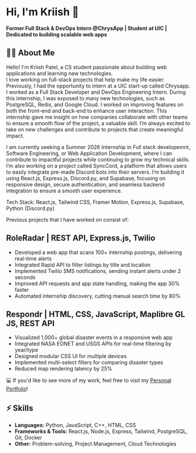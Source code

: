 # Hi, I'm Kriish 👋

**Former Full Stack & DevOps Intern @ChrysApp | Student at UIC | Dedicated to building scalable web apps**

## 🧑‍💻 About Me
Hello! I'm Kriish Patel, a CS student passionate about building web applications and learning new technologies.  
I love working on full-stack projects that help make my life easier. Previously, I had the opportunity to intern at a UIC start-up called Chrysapp. I worked as a Full Stack Developer and DevOps Engineering Intern.
During this internship, I was exposed to many new technologies, such as PostgreSQL, Redis, and Google Cloud. I worked on improving features on both the front-end and back-end to enhance user interaction. This internship gave me insight
on how companies collaborate with other teams to ensure a smooth flow of the project, a valuable skill. I’m always excited to take on new challenges and contribute to projects that create meaningful impact. 

I am currently seeking a Summer 2026 Internship in Full stack developemnt, Software Engineering, or Web Application Development, where I can contribute to impactful projects while continuing to grow my technical skills. I’m also working on a project called SyncCord, a platform that allows users to easily integrate pre-made Discord bots into their servers. I’m building it using React.js, Express.js, Discord.py, and Supabase, focusing on responsive design, secure authentication, and seamless backend integration to ensure a smooth user experience.

Tech Stack: React.js, Tailwind CSS, Framer Motion, Express.js, Supabase, Python (Discord.py)

Previous projects that I have worked on consist of: 

## RoleRadar | REST API, Express.js, Twilio
- Developed a web app that scans 100+ internship postings, delivering real-time alerts
- Integrated Rapid API to filter listings by title and location
- Implemented Twilio SMS notifications, sending instant alerts under 2 seconds
- Improved API requests and app state handling, making the app 30% faster
- Automated internship discovery, cutting manual search time by 80%


## Respondr | HTML, CSS, JavaScript, Maplibre GL JS, REST API

- Visualized 1,000+ global disaster events in a responsive web app
- Integrated NASA EONET and USGS APIs for real-time filtering by year/type
- Designed modular CSS UI for multiple devices
- Implemented multi-select filters for comparing disaster types
- Reduced map rendering latency by 25%

💻 If you'd like to see more of my work, feel free to visit my [Personal Portfolio](https://portfolio-z9aj-a9iza5eqc-kriishp11s-projects.vercel.app/)!


## ⚡ Skills
- **Languages:** Python, JavaScript, C++, HTML, CSS  
- **Frameworks & Tools:** React.js, Node.js, Express, Tailwind, PostgreSQL, Git, Docker  
- **Other:** Problem-solving, Project Management, Cloud Technologies







